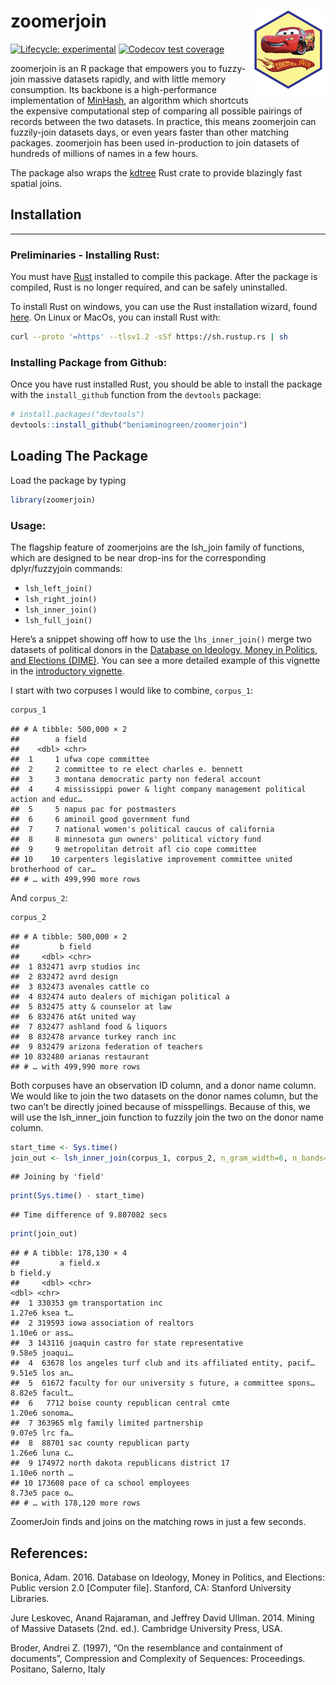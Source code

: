 
# zoomerjoin <img src='man/figures/logo.png' align="right" height="139" />

<!-- badges: start -->

[![Lifecycle:
experimental](https://img.shields.io/badge/lifecycle-experimental-orange.svg)](https://lifecycle.r-lib.org/articles/stages.html#experimental)
[![Codecov test
coverage](https://codecov.io/gh/beniaminogreen/zoomerjoin/branch/main/graph/badge.svg)](https://app.codecov.io/gh/beniaminogreen/zoomerjoin?branch=main)
<!-- badges: end -->

zoomerjoin is an R package that empowers you to fuzzy-join massive
datasets rapidly, and with little memory consumption. Its backbone is a
high-performance implementation of
[MinHash](https://en.wikipedia.org/wiki/MinHash), an algorithm which
shortcuts the expensive computational step of comparing all possible
pairings of records between the two datasets. In practice, this means
zoomerjoin can fuzzily-join datasets days, or even years faster than
other matching packages. zoomerjoin has been used in-production to join
datasets of hundreds of millions of names in a few hours.

The package also wraps the
[kdtree](https://docs.rs/kdtree/latest/kdtree/) Rust crate to provide
blazingly fast spatial joins.

## Installation

------------------------------------------------------------------------

### Preliminaries - Installing Rust:

You must have [Rust](https://www.rust-lang.org/tools/install) installed
to compile this package. After the package is compiled, Rust is no
longer required, and can be safely uninstalled.

To install Rust on windows, you can use the Rust installation wizard,
found
[here](https://forge.rust-lang.org/infra/other-installation-methods.html).
On Linux or MacOs, you can install Rust with:

``` sh
curl --proto '=https' --tlsv1.2 -sSf https://sh.rustup.rs | sh
```

### Installing Package from Github:

Once you have rust installed Rust, you should be able to install the
package with the `install_github` function from the `devtools` package:

``` r
# install.packages("devtools")
devtools::install_github("beniaminogreen/zoomerjoin")
```

## Loading The Package

Load the package by typing

``` r
library(zoomerjoin)
```

### Usage:

The flagship feature of zoomerjoins are the lsh_join family of
functions, which are designed to be near drop-ins for the corresponding
dplyr/fuzzyjoin commands:

- `lsh_left_join()`
- `lsh_right_join()`
- `lsh_inner_join()`
- `lsh_full_join()`

Here’s a snippet showing off how to use the `lhs_inner_join()` merge two
datasets of political donors in the [Database on Ideology, Money in
Politics, and Elections (DIME)](https://data.stanford.edu/dime). You can
see a more detailed example of this vignette in the [introductory
vignette](https://beniaminogreen.github.io/zoomerjoin/articles/guided_tour.html).

I start with two corpuses I would like to combine, `corpus_1`:

``` r
corpus_1
```

    ## # A tibble: 500,000 × 2
    ##        a field                                                                  
    ##    <dbl> <chr>                                                                  
    ##  1     1 ufwa cope committee                                                    
    ##  2     2 committee to re elect charles e. bennett                               
    ##  3     3 montana democratic party non federal account                           
    ##  4     4 mississippi power & light company management political action and educ…
    ##  5     5 napus pac for postmasters                                              
    ##  6     6 aminoil good government fund                                           
    ##  7     7 national women's political caucus of california                        
    ##  8     8 minnesota gun owners' political victory fund                           
    ##  9     9 metropolitan detroit afl cio cope committee                            
    ## 10    10 carpenters legislative improvement committee united brotherhood of car…
    ## # … with 499,990 more rows

And `corpus_2`:

``` r
corpus_2
```

    ## # A tibble: 500,000 × 2
    ##         b field                               
    ##     <dbl> <chr>                               
    ##  1 832471 avrp studios inc                    
    ##  2 832472 avrd design                         
    ##  3 832473 avenales cattle co                  
    ##  4 832474 auto dealers of michigan political a
    ##  5 832475 atty & counselor at law             
    ##  6 832476 at&t united way                     
    ##  7 832477 ashland food & liquors              
    ##  8 832478 arvance turkey ranch inc            
    ##  9 832479 arizona federation of teachers      
    ## 10 832480 arianas restaurant                  
    ## # … with 499,990 more rows

Both corpuses have an observation ID column, and a donor name column. We
would like to join the two datasets on the donor names column, but the
two can’t be directly joined because of misspellings. Because of this,
we will use the lsh_inner_join function to fuzzily join the two on the
donor name column.

``` r
start_time <- Sys.time()
join_out <- lsh_inner_join(corpus_1, corpus_2, n_gram_width=6, n_bands=20, band_width=6)
```

    ## Joining by 'field'

``` r
print(Sys.time() - start_time)
```

    ## Time difference of 9.807082 secs

``` r
print(join_out)
```

    ## # A tibble: 178,130 × 4
    ##         a field.x                                                      b field.y
    ##     <dbl> <chr>                                                    <dbl> <chr>  
    ##  1 330353 gm transportation inc                                   1.27e6 ksea t…
    ##  2 319593 iowa association of realtors                            1.10e6 or ass…
    ##  3 143116 joaquin castro for state representative                 9.58e5 joaqui…
    ##  4  63678 los angeles turf club and its affiliated entity, pacif… 9.51e5 los an…
    ##  5  61672 faculty for our university s future, a committee spons… 8.82e5 facult…
    ##  6   7712 boise county republican central cmte                    1.20e6 sonoma…
    ##  7 363965 mlg family limited partnership                          9.07e5 lrc fa…
    ##  8  88701 sac county republican party                             1.26e6 luna c…
    ##  9 174972 north dakota republicans district 17                    1.10e6 north …
    ## 10 173608 pace of ca school employees                             8.73e5 pace o…
    ## # … with 178,120 more rows

ZoomerJoin finds and joins on the matching rows in just a few seconds.

## References:

Bonica, Adam. 2016. Database on Ideology, Money in Politics, and
Elections: Public version 2.0 \[Computer file\]. Stanford, CA: Stanford
University Libraries.

Jure Leskovec, Anand Rajaraman, and Jeffrey David Ullman. 2014. Mining
of Massive Datasets (2nd. ed.). Cambridge University Press, USA.

Broder, Andrei Z. (1997), “On the resemblance and containment of
documents”, Compression and Complexity of Sequences: Proceedings.
Positano, Salerno, Italy
